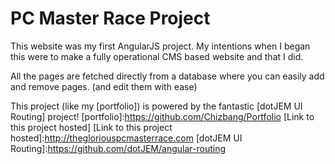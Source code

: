 
PC Master Race Project
=========
This website was my first AngularJS project. My intentions when I began this were to make a fully operational CMS based website and that I did. 

All the pages are fetched directly from a database where you can easily add and remove pages. (and edit them with ease) 

This project (like my [portfolio]) is powered by the fantastic [dotJEM UI Routing]  project! 
[portfolio]:https://github.com/Chizbang/Portfolio
[Link to this project hosted]
[Link to this project hosted]:http://thegloriouspcmasterrace.com 
[dotJEM UI Routing]:https://github.com/dotJEM/angular-routing
